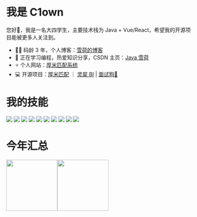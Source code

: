 # 我是 C1own

您好👋，我是一名大四学生，主要技术栈为 Java + Vue/React，希望我的开源项目能被更多人关注到。

- 🧑‍💻 码龄 3 年，个人博客：<a href="https://blog.hejiajun.icu/" target="_blank">雪荷的博客</a>
- 🌱 正在学习编程，热爱知识分享，CSDN 主页：<a href="https://blog.csdn.net/xyendjsj?type=blog" target="_blank">Java 雪荷</a>
- ⭐️ 个人网站：<a href="http://hm.hejiajun.icu/" target="_blank">厚米匹配系统</a>
- 💻 开源项目：<a href="https://github.com/dnwwdwd/homieMatching" target="_blank">厚米匹配</a> ｜ <a href="https://github.com/dnwwdwd/Lingxi-BI" target="_blank">灵犀 BI</a> | <a href="hhttps://github.com/dnwwdwd/interview-dog" target="_blank">面试狗🐶</a>

# 我的技能

![](https://img.shields.io/badge/-Java-4C7491?style=flat-square&logo=java&logoColor=fff)
![](https://img.shields.io/badge/-C++-5FB832?style=flat-square&logo=Spring&logoColor=fff)
![](https://img.shields.io/badge/-Python-3e74a2?style=flat-square&logo=Python&logoColor=fff)
![](https://img.shields.io/badge/-TS-339933?style=flat-square&logo=typescript&logoColor=fff)
![](https://img.shields.io/badge/-Vue-4fc08d?style=flat-square&logo=Vue.js&logoColor=fff)
![](https://img.shields.io/badge/-React-2d98ce?style=flat-square&logo=React&logoColor=fff)
![](https://img.shields.io/badge/-Docker-2496ED?style=flat-square&logo=Docker&logoColor=fff)
![](https://img.shields.io/badge/-MySQL-4479A1?style=flat-square&logo=MySQL&logoColor=fff)
![](https://img.shields.io/badge/-Redis-DC382D?style=flat-square&logo=Redis&logoColor=fff)
![](https://img.shields.io/badge/-Linux-000000?style=flat-square&logo=Linux&logoColor=fff)


# 今年汇总
<img align="" height="137px" src="https://github-readme-stats.vercel.app/api?username=dnwwdwd&hide_title=true&hide_border=true&show_icons=true&include_all_commits=true&line_height=21&bg_color=0,EC6C6C,FFD479,FFFC79,73FA79&theme=graywhite&locale=cn" /><img align="" height="137px" src="https://github-readme-stats.vercel.app/api/top-langs/?username=liyupi&hide_title=true&hide_border=true&layout=compact&bg_color=0,73FA79,73FDFF,D783FF&theme=graywhite&locale=cn" />